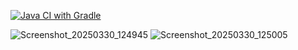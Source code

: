 [![Java CI with Gradle](https://github.com/anaruw/patterns_1/actions/workflows/gradle.yml/badge.svg)](https://github.com/anaruw/patterns_1/actions/workflows/gradle.yml)

![Screenshot_20250330_124945](https://github.com/user-attachments/assets/759d03b1-465f-4955-87c8-f88f30b6ae35)
![Screenshot_20250330_125005](https://github.com/user-attachments/assets/417cb9a0-7d4d-4780-b37e-49ec1ad50538)
